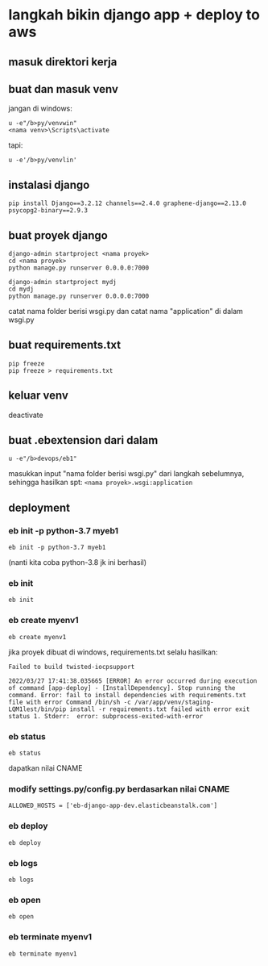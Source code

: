# langkah bikin django app + deploy to aws

## masuk direktori kerja

## buat dan masuk venv

jangan di windows:
```
u -e"/b>py/venvwin"
<nama venv>\Scripts\activate
```

tapi:
```
u -e'/b>py/venvlin'
```

## instalasi django
```
pip install Django==3.2.12 channels==2.4.0 graphene-django==2.13.0 psycopg2-binary==2.9.3
```

## buat proyek django
```
django-admin startproject <nama proyek>
cd <nama proyek>
python manage.py runserver 0.0.0.0:7000
```

```
django-admin startproject mydj
cd mydj
python manage.py runserver 0.0.0.0:7000
```

catat nama folder berisi wsgi.py dan catat nama "application" di dalam wsgi.py

## buat requirements.txt
```
pip freeze
pip freeze > requirements.txt
```

## keluar venv
deactivate

## buat .ebextension dari dalam <nama proyek>
```
u -e"/b>devops/eb1"
```

masukkan input "nama folder berisi wsgi.py" dari langkah sebelumnya, sehingga hasilkan spt:
`<nama proyek>.wsgi:application`

## deployment
### eb init -p python-3.7 myeb1
```
eb init -p python-3.7 myeb1
```
(nanti kita coba python-3.8 jk ini berhasil)
### eb init
```
eb init
```
### eb create myenv1
```
eb create myenv1
```

jika proyek dibuat di windows, requirements.txt selalu hasilkan:
```
Failed to build twisted-iocpsupport

2022/03/27 17:41:38.035665 [ERROR] An error occurred during execution of command [app-deploy] - [InstallDependency]. Stop running the command. Error: fail to install dependencies with requirements.txt file with error Command /bin/sh -c /var/app/venv/staging-LQM1lest/bin/pip install -r requirements.txt failed with error exit status 1. Stderr:  error: subprocess-exited-with-error
```

### eb status
```
eb status
```

dapatkan nilai CNAME

### modify settings.py/config.py berdasarkan nilai CNAME
```
ALLOWED_HOSTS = ['eb-django-app-dev.elasticbeanstalk.com']
```

### eb deploy
```
eb deploy
```

### eb logs
```
eb logs
```

### eb open
```
eb open
```

### eb terminate myenv1
```
eb terminate myenv1
```
